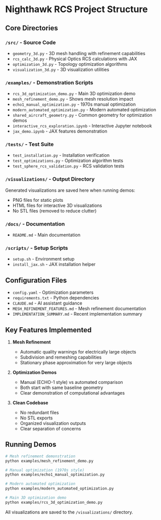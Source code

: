 # Nighthawk RCS Project Structure

## Core Directories

### `/src/` - Source Code
- `geometry_3d.py` - 3D mesh handling with refinement capabilities
- `rcs_calc_3d.py` - Physical Optics RCS calculations with JAX
- `optimization_3d.py` - Topology optimization algorithms
- `visualization_3d.py` - 3D visualization utilities

### `/examples/` - Demonstration Scripts
- `rcs_3d_optimization_demo.py` - Main 3D optimization demo
- `mesh_refinement_demo.py` - Shows mesh resolution impact
- `echo1_manual_optimization.py` - 1970s manual optimization
- `modern_automated_optimization.py` - Modern automated optimization
- `shared_aircraft_geometry.py` - Common geometry for optimization demos
- `interactive_rcs_exploration.ipynb` - Interactive Jupyter notebook
- `jax_demo.ipynb` - JAX features demonstration

### `/tests/` - Test Suite
- `test_installation.py` - Installation verification
- `test_optimizations.py` - Optimization algorithm tests
- `test_sphere_rcs_validation.py` - RCS validation tests

### `/visualizations/` - Output Directory
Generated visualizations are saved here when running demos:
- PNG files for static plots
- HTML files for interactive 3D visualizations
- No STL files (removed to reduce clutter)

### `/docs/` - Documentation
- `README.md` - Main documentation

### `/scripts/` - Setup Scripts
- `setup.sh` - Environment setup
- `install_jax.sh` - JAX installation helper

## Configuration Files
- `config.yaml` - Optimization parameters
- `requirements.txt` - Python dependencies
- `CLAUDE.md` - AI assistant guidance
- `MESH_REFINEMENT_FEATURES.md` - Mesh refinement documentation
- `IMPLEMENTATION_SUMMARY.md` - Recent implementation summary

## Key Features Implemented

1. **Mesh Refinement**
   - Automatic quality warnings for electrically large objects
   - Subdivision and remeshing capabilities
   - Stationary phase approximation for very large objects

2. **Optimization Demos**
   - Manual (ECHO-1 style) vs automated comparison
   - Both start with same baseline geometry
   - Clear demonstration of computational advantages

3. **Clean Codebase**
   - No redundant files
   - No STL exports
   - Organized visualization outputs
   - Clear separation of concerns

## Running Demos

```bash
# Mesh refinement demonstration
python examples/mesh_refinement_demo.py

# Manual optimization (1970s style)
python examples/echo1_manual_optimization.py

# Modern automated optimization
python examples/modern_automated_optimization.py

# Main 3D optimization demo
python examples/rcs_3d_optimization_demo.py
```

All visualizations are saved to the `/visualizations/` directory.